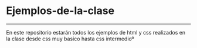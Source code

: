 # Ejemplos-de-la-clase
---
En este repositorio estarán todos los ejemplos de html y css realizados en la clase desde css muy basico hasta css intermedioº
